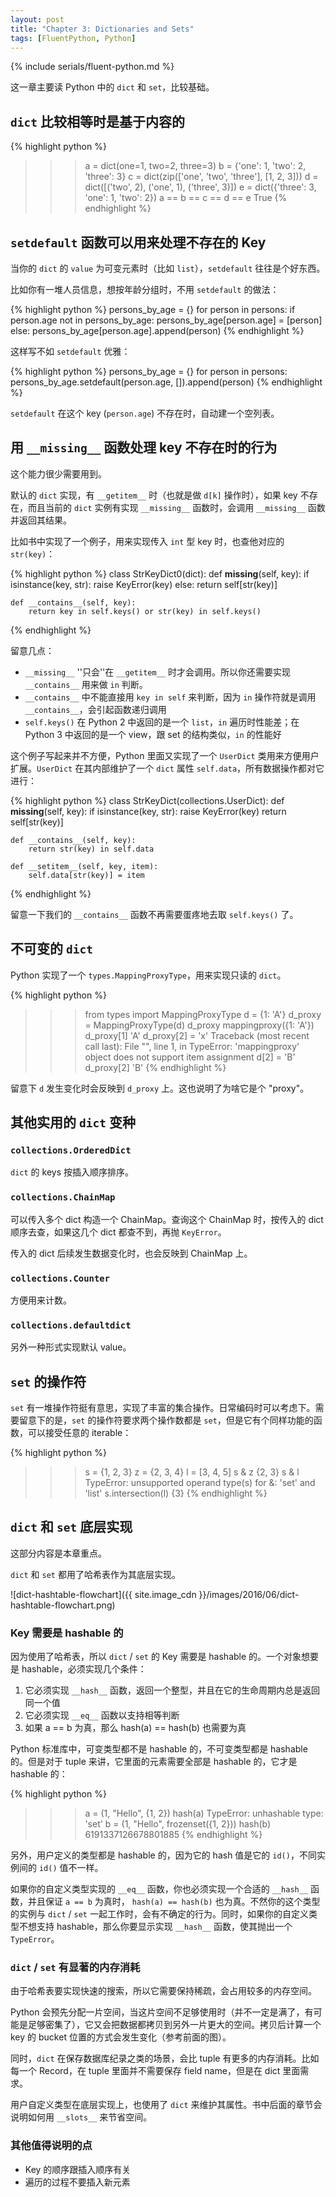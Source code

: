 ```yaml
---
layout: post
title: "Chapter 3: Dictionaries and Sets"
tags: [FluentPython, Python]
---
```


{% include serials/fluent-python.md %}

这一章主要读 Python 中的 `dict` 和 `set`，比较基础。

<!--more-->

## `dict` 比较相等时是基于内容的

{% highlight python %}
>>> a = dict(one=1, two=2, three=3)
>>> b = {'one': 1, 'two': 2, 'three': 3}
>>> c = dict(zip(['one', 'two', 'three'], [1, 2, 3]))
>>> d = dict([('two', 2), ('one', 1), ('three', 3)])
>>> e = dict({'three': 3, 'one': 1, 'two': 2})
>>> a == b == c == d == e
True
{% endhighlight %}

## `setdefault` 函数可以用来处理不存在的 Key

当你的 `dict` 的 `value` 为可变元素时（比如 `list`），`setdefault` 往往是个好东西。

比如你有一堆人员信息，想按年龄分组时，不用 `setdefault` 的做法：

{% highlight python %}
persons_by_age = {}
for person in persons:
    if person.age not in persons_by_age:
        persons_by_age[person.age] = [person]
    else:
        persons_by_age[person.age].append(person)
{% endhighlight %}

这样写不如 `setdefault` 优雅：

{% highlight python %}
persons_by_age = {}
for person in persons:
    persons_by_age.setdefault(person.age, []).append(person)
{% endhighlight %}

`setdefault` 在这个 key (`person.age`) 不存在时，自动建一个空列表。

## 用 `__missing__` 函数处理 key 不存在时的行为

这个能力很少需要用到。

默认的 `dict` 实现，有 `__getitem__` 时（也就是做 `d[k]` 操作时），如果 key 不存在，而且当前的 `dict` 实例有实现 `__missing__` 函数时，会调用 `__missing__` 函数并返回其结果。

比如书中实现了一个例子，用来实现传入 `int` 型 key 时，也查他对应的 `str(key)`：

{% highlight python %}
class StrKeyDict0(dict):
    def __missing__(self, key):
        if isinstance(key, str):
            raise KeyError(key)
        else:
            return self[str(key)]

    def __contains__(self, key):
        return key in self.keys() or str(key) in self.keys()
{% endhighlight %}

留意几点：

* `__missing__` ''只会''在 `__getitem__` 时才会调用。所以你还需要实现 `__contains__` 用来做 `in` 判断。
* `__contains__` 中不能直接用 `key in self` 来判断，因为 `in` 操作符就是调用 `__contains__`，会引起函数递归调用
* `self.keys()` 在 Python 2 中返回的是一个 `list`，`in` 遍历时性能差；在 Python 3 中返回的是一个 view，跟 set 的结构类似，`in` 的性能好

这个例子写起来并不方便，Python 里面又实现了一个 `UserDict` 类用来方便用户扩展。`UserDict` 在其内部维护了一个 `dict` 属性 `self.data`，所有数据操作都对它进行：

{% highlight python %}
class StrKeyDict(collections.UserDict):
    def __missing__(self, key):
        if isinstance(key, str):
            raise KeyError(key)
        return self[str(key)]

    def __contains__(self, key):
        return str(key) in self.data

    def __setitem__(self, key, item):
        self.data[str(key)] = item
{% endhighlight %}

留意一下我们的 `__contains__` 函数不再需要蛋疼地去取 `self.keys()` 了。

## 不可变的 `dict`

Python 实现了一个 `types.MappingProxyType`，用来实现只读的 `dict`。

{% highlight python %}
>>> from types import MappingProxyType
>>> d = {1: 'A'}
>>> d_proxy = MappingProxyType(d)
>>> d_proxy
mappingproxy({1: 'A'})
>>> d_proxy[1]
'A'
>>> d_proxy[2] = 'x'
Traceback (most recent call last):
  File "<stdin>", line 1, in <module>
TypeError: 'mappingproxy' object does not support item assignment
>>> d[2] = 'B'
>>> d_proxy[2]
'B'
{% endhighlight %}

留意下 `d` 发生变化时会反映到 `d_proxy` 上。这也说明了为啥它是个 "proxy"。

## 其他实用的 `dict` 变种

### `collections.OrderedDict`

`dict` 的 keys 按插入顺序排序。

### `collections.ChainMap`

可以传入多个 dict 构造一个 ChainMap。查询这个 ChainMap 时，按传入的 dict 顺序去查，如果这几个 dict 都查不到，再抛 `KeyError`。

传入的 dict 后续发生数据变化时，也会反映到 ChainMap 上。

### `collections.Counter`

方便用来计数。

### `collections.defaultdict`

另外一种形式实现默认 value。

## `set` 的操作符

`set` 有一堆操作符挺有意思，实现了丰富的集合操作。日常编码时可以考虑下。需要留意下的是，`set` 的操作符要求两个操作数都是 `set`，但是它有个同样功能的函数，可以接受任意的 iterable：

{% highlight python %}
>>> s = {1, 2, 3}
>>> z = {2, 3, 4}
>>> l = [3, 4, 5]
>>> s & z
{2, 3}
>>> s & l
TypeError: unsupported operand type(s) for &: 'set' and 'list'
>>> s.intersection(l)
{3}
{% endhighlight %}

## `dict` 和 `set` 底层实现

这部分内容是本章重点。

`dict` 和 `set` 都用了哈希表作为其底层实现。

![dict-hashtable-flowchart]({{ site.image_cdn }}/images/2016/06/dict-hashtable-flowchart.png)

### Key 需要是 hashable 的

因为使用了哈希表，所以 `dict` / `set` 的 Key 需要是 hashable 的。一个对象想要是 hashable，必须实现几个条件：

1. 它必须实现 `__hash__` 函数，返回一个整型，并且在它的生命周期内总是返回同一个值
2. 它必须实现 `__eq__` 函数以支持相等判断
3. 如果 a == b 为真，那么 hash(a) == hash(b) 也需要为真

Python 标准库中，可变类型都不是 hashable 的，不可变类型都是 hashable 的。但是对于 tuple 来讲，它里面的元素需要全部是 hashable 的，它才是 hashable 的：

{% highlight python %}
>>> a = (1, "Hello", {1, 2})
>>> hash(a)
TypeError: unhashable type: 'set'
>>> b = (1, "Hello", frozenset({1, 2}))
>>> hash(b)
6191337126678801885
{% endhighlight %}

另外，用户定义的类型都是 hashable 的，因为它的 hash 值是它的 `id()`，不同实例间的 `id()` 值不一样。

如果你的自定义类型实现的 `__eq__` 函数，你也必须实现一个合适的 `__hash__` 函数，并且保证 `a == b` 为真时， `hash(a) == hash(b)` 也为真。不然你的这个类型的实例与 `dict` / `set` 一起工作时，会有不确定的行为。同时，如果你的自定义类型不想支持 hashable，那么你要显示实现 `__hash__` 函数，使其抛出一个 `TypeError`。

### `dict` / `set` 有显著的内存消耗

由于哈希表要实现快速的搜索，所以它需要保持稀疏，会占用较多的内存空间。

Python 会预先分配一片空间，当这片空间不足够使用时（并不一定是满了，有可能是足够密集了），它又会把数据都拷贝到另外一片更大的空间。拷贝后计算一个 key 的 bucket 位置的方式会发生变化（参考前面的图）。

同时，`dict` 在保存数据库纪录之类的场景，会比 tuple 有更多的内存消耗。比如每一个 Record，在 tuple 里面并不需要保存 field name，但是在 dict 里面需求。

用户自定义类型在底层实现上，也使用了 `dict` 来维护其属性。书中后面的章节会说明如何用 `__slots__` 来节省空间。

### 其他值得说明的点

* Key 的顺序跟插入顺序有关
* 遍历的过程不要插入新元素
